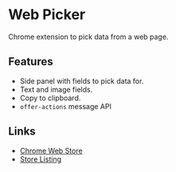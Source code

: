 # Web Picker

Chrome extension to pick data from a web page.

## Features

- Side panel with fields to pick data for.
- Text and image fields.
- Copy to clipboard.
- `offer-actions` message API

## Links

- [Chrome Web Store](https://chromewebstore.google.com/detail/web-picker/kfbnjabdmggkplgdpnoadgmdnlkhbnkh)
- [Store Listing](https://chrome.google.com/webstore/devconsole/4bd9f789-79c4-4a24-b2c7-dd1ce395e021/kfbnjabdmggkplgdpnoadgmdnlkhbnkh/edit)
